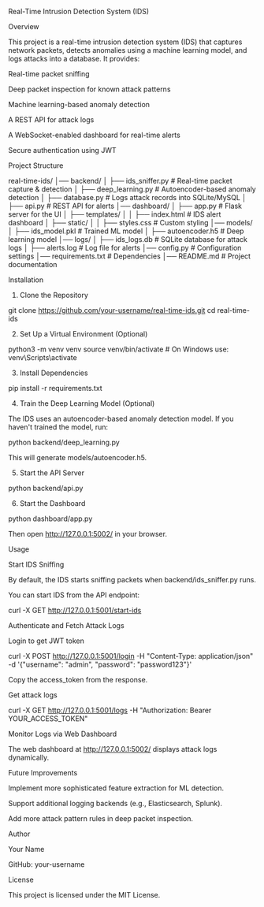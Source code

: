Real-Time Intrusion Detection System (IDS)

Overview

This project is a real-time intrusion detection system (IDS) that captures network packets, detects anomalies using a machine learning model, and logs attacks into a database. It provides:

Real-time packet sniffing

Deep packet inspection for known attack patterns

Machine learning-based anomaly detection

A REST API for attack logs

A WebSocket-enabled dashboard for real-time alerts

Secure authentication using JWT

Project Structure

real-time-ids/
│── backend/
│   ├── ids_sniffer.py   # Real-time packet capture & detection
│   ├── deep_learning.py # Autoencoder-based anomaly detection
│   ├── database.py      # Logs attack records into SQLite/MySQL
│   ├── api.py           # REST API for alerts
│── dashboard/
│   ├── app.py          # Flask server for the UI
│   ├── templates/
│   │   ├── index.html  # IDS alert dashboard
│   ├── static/
│   │   ├── styles.css  # Custom styling
│── models/
│   ├── ids_model.pkl   # Trained ML model
│   ├── autoencoder.h5  # Deep learning model
│── logs/
│   ├── ids_logs.db     # SQLite database for attack logs
│   ├── alerts.log      # Log file for alerts
│── config.py           # Configuration settings
│── requirements.txt    # Dependencies
│── README.md           # Project documentation

Installation

1. Clone the Repository

git clone <https://github.com/your-username/real-time-ids.git>
cd real-time-ids

2. Set Up a Virtual Environment (Optional)

python3 -m venv venv
source venv/bin/activate   # On Windows use: venv\Scripts\activate

3. Install Dependencies

pip install -r requirements.txt

4. Train the Deep Learning Model (Optional)

The IDS uses an autoencoder-based anomaly detection model. If you haven't trained the model, run:

python backend/deep_learning.py

This will generate models/autoencoder.h5.

5. Start the API Server

python backend/api.py

6. Start the Dashboard

python dashboard/app.py

Then open <http://127.0.0.1:5002/> in your browser.

Usage

Start IDS Sniffing

By default, the IDS starts sniffing packets when backend/ids_sniffer.py runs.

You can start IDS from the API endpoint:

curl -X GET <http://127.0.0.1:5001/start-ids>

Authenticate and Fetch Attack Logs

Login to get JWT token

curl -X POST <http://127.0.0.1:5001/login> -H "Content-Type: application/json" -d '{"username": "admin", "password": "password123"}'

Copy the access_token from the response.

Get attack logs

curl -X GET <http://127.0.0.1:5001/logs> -H "Authorization: Bearer YOUR_ACCESS_TOKEN"

Monitor Logs via Web Dashboard

The web dashboard at <http://127.0.0.1:5002/> displays attack logs dynamically.

Future Improvements

Implement more sophisticated feature extraction for ML detection.

Support additional logging backends (e.g., Elasticsearch, Splunk).

Add more attack pattern rules in deep packet inspection.

Author

Your Name

GitHub: your-username

License

This project is licensed under the MIT License.
